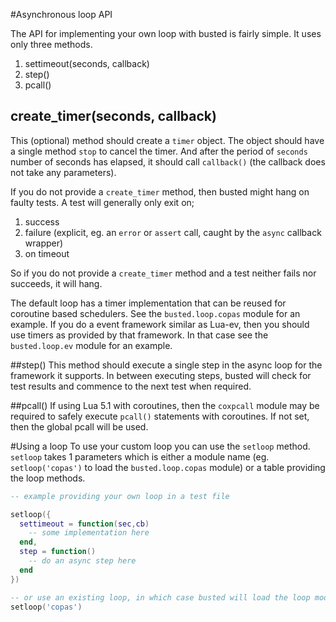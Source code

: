 #Asynchronous loop API

The API for implementing your own loop with busted is fairly simple. It uses only three methods.

1. settimeout(seconds, callback)
1. step()
1. pcall()

## create_timer(seconds, callback)
This (optional) method should create a `timer` object. The object should have a single method `stop` to cancel the timer. And after the period of `seconds` number of seconds has elapsed, it should call `callback()` (the callback does not take any parameters).

If you do not provide a `create_timer` method, then  busted might hang on faulty tests. A test will generally only exit on;

1. success
2. failure (explicit, eg. an `error` or `assert` call, caught by the `async` callback wrapper)
3. on timeout

So if you do not provide a `create_timer` method and a test neither fails nor succeeds, it will hang.

The default loop has a timer implementation that can be reused for coroutine based schedulers. See the `busted.loop.copas` module for an example. If you do a event framework similar as Lua-ev, then you should use timers as provided by that framework. In that case see the `busted.loop.ev` module for an example.

##step()
This method should execute a single step in the async loop for the framework it supports. In between executing steps, busted will check for test results and commence to the next test when required.

##pcall()
If using Lua 5.1 with coroutines, then the `coxpcall` module may be required to safely execute `pcall()` statements with coroutines. If not set, then the global pcall will be used.

#Using a loop
To use your custom loop you can use the `setloop` method. `setloop` takes 1 parameters which is either a module name (eg. `setloop('copas')` to load the `busted.loop.copas` module) or a table providing the loop methods.

```lua
-- example providing your own loop in a test file

setloop({
  settimeout = function(sec,cb)
    -- some implementation here
  end,
  step = function()
    -- do an async step here
  end
})

-- or use an existing loop, in which case busted will load the loop module
setloop('copas')

````
